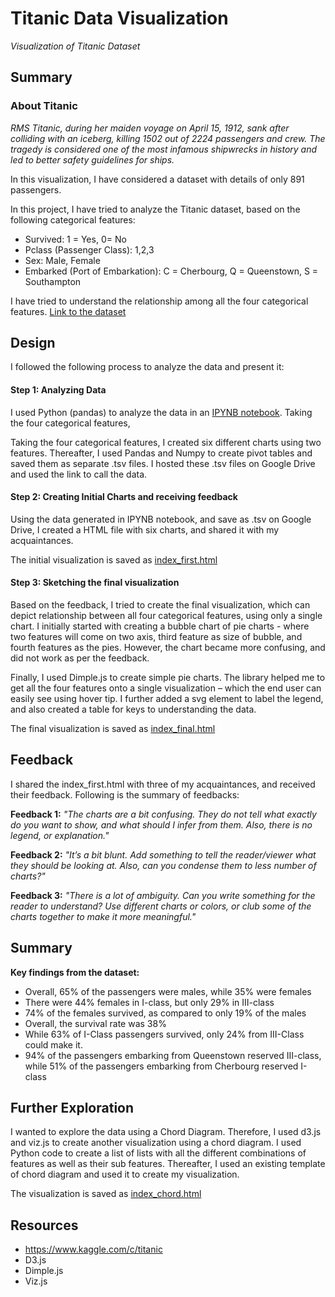 # Titanic Data Visualization
_Visualization of Titanic Dataset_

## Summary

### About Titanic

_RMS Titanic, during her maiden voyage on April 15, 1912, sank after colliding with an iceberg, killing 1502 out of 2224 passengers and crew. The tragedy is considered one of the most infamous shipwrecks in history and led to better safety guidelines for ships._

In this visualization, I have considered a dataset with details of only 891 passengers.

In this project, I have tried to analyze the Titanic dataset, based on the following categorical features:
* Survived: 1 = Yes, 0= No
* Pclass (Passenger Class): 1,2,3
* Sex: Male, Female
* Embarked (Port of Embarkation): C = Cherbourg, Q = Queenstown, S = Southampton

I have tried to understand the relationship among all the four categorical features. [Link to the dataset](https://www.udacity.com/api/nodes/5420148578/supplemental_media/titanic-datacsv/download) 



## Design

I followed the following process to analyze the data and present it:


#### Step 1: Analyzing Data
I used Python (pandas) to analyze the data in an [IPYNB notebook](https://github.com/abhishekchhibber/Titanic-Data-Visualization/blob/master/titanic%20data%20analysis.ipynb). Taking the four categorical features, 

Taking the four categorical features, I created six different charts using two features. Thereafter, I used Pandas and Numpy to create pivot tables and saved them as separate .tsv files. I hosted these .tsv files on Google Drive and used the link to call the data.

#### Step 2: Creating Initial Charts and receiving feedback
Using the data generated in IPYNB notebook, and save as .tsv on Google Drive, I created a HTML file with six charts, and shared it with my acquaintances.

The initial visualization is saved as [index_first.html](https://github.com/abhishekchhibber/Titanic-Data-Visualization/blob/master/Index_first.html)

#### Step 3: Sketching the final visualization
Based on the feedback, I tried to create the final visualization, which can depict relationship between all four categorical features, using only a single chart. I initially started with creating a bubble chart of pie charts - where two features will come on two axis, third feature as size of bubble, and fourth features as the pies. However, the chart became more confusing, and did not work as per the feedback. 

Finally, I used Dimple.js to create simple pie charts. The library helped me to get all the four features onto a single visualization – which the end user can easily see using hover tip. I further added a svg element to label the legend, and also created a table for keys to understanding the data. 

The final visualization is saved as [index_final.html](https://github.com/abhishekchhibber/Titanic-Data-Visualization/blob/master/Index_final.html)

## Feedback

I shared the index_first.html with three of my acquaintances, and received their feedback. Following is the summary of feedbacks:

**Feedback 1:**
_"The charts are a bit confusing. They do not tell what exactly do you want to show, and what should I infer from them. Also, there is no legend, or explanation."_ 


**Feedback 2:**
_"It’s a bit blunt. Add something to tell the reader/viewer what they should be looking at. Also, can you condense them to less number of charts?"_

**Feedback 3:**
_"There is a lot of ambiguity. Can you write something for the reader to understand? Use different charts or colors, or club some of the charts together to make it more meaningful."_ 

## Summary

**Key findings from the dataset:**

* Overall, 65% of the passengers were males, while 35% were females
* There were 44% females in I-class, but only 29% in III-class
* 74% of the females survived, as compared to only 19% of the males 
* Overall, the survival rate was 38%
* While 63% of I-Class passengers survived, only 24% from III-Class could make it.
* 94% of the passengers embarking from Queenstown reserved III-class, while 51% of the passengers embarking from Cherbourg reserved I-class


## Further Exploration
I wanted to explore the data using a Chord Diagram. Therefore, I used d3.js and viz.js to create another visualization using a chord diagram. I used Python code to create a list of lists with all the different combinations of features as well as their sub features. Thereafter, I used an existing template of chord diagram and used it to create my visualization. 

The visualization is saved as [index_chord.html](https://github.com/abhishekchhibber/Titanic-Data-Visualization/blob/master/Index_chord.html)



## Resources
* https://www.kaggle.com/c/titanic
* D3.js
* Dimple.js
* Viz.js


